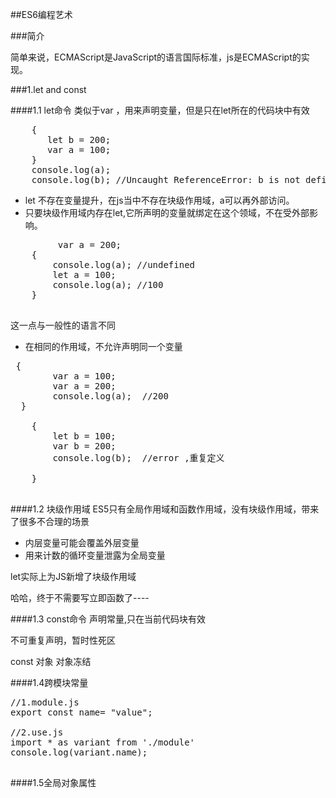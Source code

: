 ##ES6编程艺术

###简介

简单来说，ECMAScript是JavaScript的语言国际标准，js是ECMAScript的实现。


###1.let and const

####1.1 let命令
类似于var ，用来声明变量，但是只在let所在的代码块中有效

<pre>
	{
       let b = 200;
       var a = 100;
    }
    console.log(a);
    console.log(b); //Uncaught ReferenceError: b is not defined
</pre>

- let 不存在变量提升，在js当中不存在块级作用域，a可以再外部访问。
- 只要块级作用域内存在let,它所声明的变量就绑定在这个领域，不在受外部影响。
<pre>
		 var a = 200;
    {
        console.log(a); //undefined
        let a = 100;
        console.log(a); //100
    }

</pre>
这一点与一般性的语言不同


- 在相同的作用域，不允许声明同一个变量

<pre>
 {
        var a = 100;
        var a = 200;
        console.log(a);  //200
  }

    {
        let b = 100;
        var b = 200;
        console.log(b);  //error ,重复定义

    }

</pre>

####1.2 块级作用域 
ES5只有全局作用域和函数作用域，没有块级作用域，带来了很多不合理的场景
- 内层变量可能会覆盖外层变量
- 用来计数的循环变量泄露为全局变量

let实际上为JS新增了块级作用域

哈哈，终于不需要写立即函数了----

####1.3 const命令
声明常量,只在当前代码块有效

不可重复声明，暂时性死区

const 对象 
对象冻结 

####1.4跨模块常量
<pre>
//1.module.js
export const name= "value";

//2.use.js
import * as variant from './module'
console.log(variant.name);

</pre>
####1.5全局对象属性